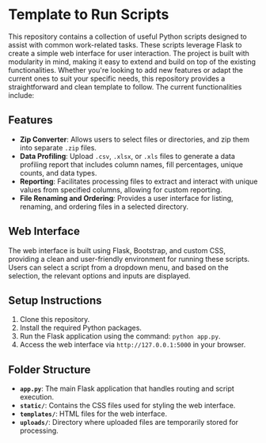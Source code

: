 # Template to Run Scripts

This repository contains a collection of useful Python scripts designed to assist with common work-related tasks. These scripts leverage Flask to create a simple web interface for user interaction. The project is built with modularity in mind, making it easy to extend and build on top of the existing functionalities. Whether you're looking to add new features or adapt the current ones to suit your specific needs, this repository provides a straightforward and clean template to follow. The current functionalities include:

## Features

- **Zip Converter**: Allows users to select files or directories, and zip them into separate `.zip` files.
- **Data Profiling**: Upload `.csv`, `.xlsx`, or `.xls` files to generate a data profiling report that includes column names, fill percentages, unique counts, and data types.
- **Reporting**: Facilitates processing files to extract and interact with unique values from specified columns, allowing for custom reporting.
- **File Renaming and Ordering**: Provides a user interface for listing, renaming, and ordering files in a selected directory.

## Web Interface

The web interface is built using Flask, Bootstrap, and custom CSS, providing a clean and user-friendly environment for running these scripts. Users can select a script from a dropdown menu, and based on the selection, the relevant options and inputs are displayed.

## Setup Instructions

1. Clone this repository.
2. Install the required Python packages.
3. Run the Flask application using the command: `python app.py`.
4. Access the web interface via `http://127.0.0.1:5000` in your browser.

## Folder Structure

- **`app.py`**: The main Flask application that handles routing and script execution.
- **`static/`**: Contains the CSS files used for styling the web interface.
- **`templates/`**: HTML files for the web interface.
- **`uploads/`**: Directory where uploaded files are temporarily stored for processing.
